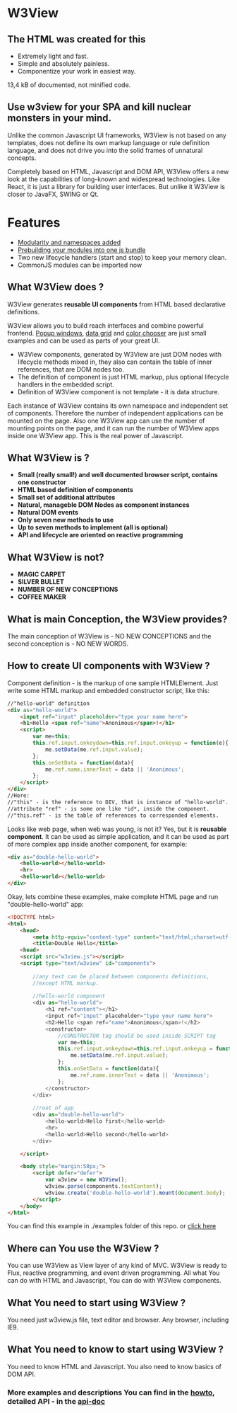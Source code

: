 # W3View
## The HTML was created for this
- Extremely light and fast. 
- Simple and absolutely painless.
- Componentize your work in easiest way.

13,4 kB of documented, not minified code.

## Use w3view for your SPA and kill nuclear monsters in your mind.
Unlike the common Javascript UI frameworks, W3View is not based on any templates, does not define its own markup language or rule definition language, and does not drive you into the solid frames of unnatural concepts.

Completely based on HTML, Javascript and DOM API, W3View offers a new look at the capabilities of long-known and widespread technologies. Like React, it is just a library for building user interfaces. But unlike it W3View is closer to JavaFX, SWING or Qt.

# Features 
- <a href="https://rawgit.com/vitalydmitriev1970/W3View/master/examples/modules/index.html">Modularity and namespaces added</a>
- <a	href="https://rawgit.com/vitalydmitriev1970/W3View/master/examples/index.html">Prebuilding your modules into one js bundle</a> 
- Two new lifecycle handlers (start and stop) to keep your memory clean.
- CommonJS modules can be imported now

## What W3View does ?
W3View generates **reusable UI components** from HTML based declarative 
definitions.

W3View allows you to build reach interfaces and combine powerful frontend.
<a 
	href="https://rawgit.com/vitalydmitriev1970/W3View/master/examples/window.html">Popup windows</a>, <a 
	href="https://rawgit.com/vitalydmitriev1970/W3View/master/examples/grid.html">data grid</a> and <a 
	href="https://rawgit.com/vitalydmitriev1970/W3View/master/examples/slider.html"
	>color chooser</a> are just small examples and can be used as parts of your great UI.

+ W3View components, generated by W3View are just DOM nodes with lifecycle
methods mixed in, they also can contain the table of inner references,
that are DOM nodes too. 
+ The definition of component is just HTML markup, 
plus optional lifecycle handlers in the embedded script. 
+ Definition of W3View component is not template - it is data structure. 

Each instance of W3View contains its own namespace and independent 
set of components. 
Therefore the number of independent applications can be mounted on the page.
Also one W3View app can use the number of mounting points on the page, 
and it can run the number of W3View apps inside one W3View app. 
This is the real power of Javascript.

## What W3View is ?
* **Small (really small!) and well documented browser script, 
contains one constructor**
* **HTML based definition of components**
* **Small set of additional attributes**
* **Natural, manageble DOM Nodes as component instances**
* **Natural DOM events**
* **Only seven new methods to use**
* **Up to seven methods to implement (all is optional)**
* **API and lifecycle are oriented on reactive programming**

## What W3View is not?
* **MAGIC CARPET**
* **SILVER BULLET**
* **NUMBER OF NEW CONCEPTIONS**
* **COFFEE MAKER**

## What is main Conception, the W3View provides?
The main conception of W3View is - NO NEW CONCEPTIONS and the 
second conception is - NO NEW WORDS.

## How to create UI components with W3View ?
Component definition - is the markup of one sample HTMLElement.
Just write some HTML markup and embedded constructor script,
like this:
```html
//"hello-world" definition
<div as="hello-world">
	<input ref="input" placeholder="type your name here">
	<h1>Hello <span ref="name">Anonimous</span>!</h1>
	<script>
		var me=this;
		this.ref.input.onkeydown=this.ref.input.onkeyup = function(e){
			me.setData(me.ref.input.value);
		};
		this.onSetData = function(data){
			me.ref.name.innerText = data || 'Anonimous';
		};
	</script>
</div>
//Here:
//"this" - is the reference to DIV, that is instance of "hello-world".
//attribute "ref" - is some one like *id*, inside the component.
//"this.ref" - is the table of references to corresponded elements.
```
Looks like web page, when web was young, is not it? 
Yes, but it is **reusable component**.
It can be used as simple application,
and it can be used as part of more complex app inside another component, 
for example:
```html
<div as="double-hello-world">
	<hello-world></hello-world>
	<hr>
	<hello-world></hello-world>
</div>
```
Okay, lets combine these examples, make complete HTML page and 
run "double-hello-world" app:
```html
<!DOCTYPE html>
<html>
	<head>
		<meta http-equiv="content-type" content="text/html;charset=utf-8">
		<title>Double Hello</title>
	<head>
	<script src="w3view.js"></script>
	<script type="text/w3view" id="components">
		
		//any text can be placed between components definitions,
		//except HTML markup.
		
		//hello-world component
		<div as="hello-world">
			<h1 ref="content"></h1>
			<input ref="input" placeholder="type your name here">
			<h2>Hello <span ref="name">Anonimous</span>!</h2>
			<constructor>
				//CONSTRUCTOR tag should be used inside SCRIPT tag
				var me=this;
				this.ref.input.onkeydown=this.ref.input.onkeyup = function(e){
					me.setData(me.ref.input.value);
				};
				this.onSetData = function(data){
					me.ref.name.innerText = data || 'Anonimous';
				};
			</constructor>
		</div>
		
		//root of app 
		<div as="double-hello-world">
			<hello-world>Hello first</hello-world>
			<hr>
			<hello-world>Hello second</hello-world>
		</div>

	</script>

	<body style="margin:50px;">
		<script defer="defer">
			var w3view = new W3View();
			w3view.parse(components.textContent);
			w3view.create('double-hello-world').mount(document.body);
		</script>
	</body>
</html>
```

You can find this example in ./examples folder of this repo.
or <a href="https://rawgit.com/vitalydmitriev1970/W3View/master/examples/readmeExample.html">click here</a>

## Where can You use the W3View ?
You can use W3View as View layer of any kind of MVC.
W3View is ready to Flux, reactive programming, 
and event driven programming. All what You can do with HTML and Javascript,
You can do with W3View components.

## What You need to start using W3View ?
You need just w3view.js file, text editor and browser.
Any browser, including IE9.

## What You need to know to start using W3View ?
You need to know HTML and Javascript.
You also need to know basics of DOM API.

### More examples and descriptions You can find in the [howto](./howto.md), detailed API - in the [api-doc](api-doc.md)
